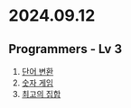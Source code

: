 # 2024.09.12

## Programmers - Lv 3
1. [단어 변환](https://school.programmers.co.kr/learn/courses/30/lessons/43163)
2. [숫자 게임](https://school.programmers.co.kr/learn/courses/30/lessons/12987)
3. [최고의 집합](https://school.programmers.co.kr/learn/courses/30/lessons/12938)